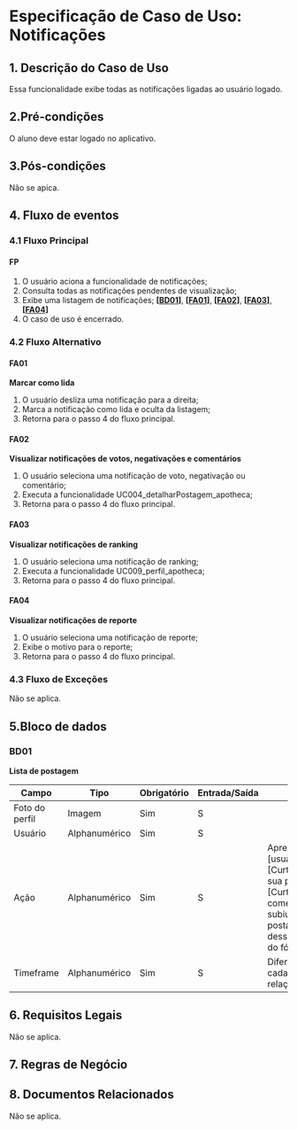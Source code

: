 # Especificação de Caso de Uso: Notificações

## 1. Descrição do Caso de Uso
Essa funcionalidade exibe todas as notificações ligadas ao usuário logado.

## 2.Pré-condições
O aluno deve estar logado no aplicativo.

## 3.Pós-condições
Não se apica.

## 4. Fluxo de eventos
### 4.1 Fluxo Principal
#### FP
1. O usuário aciona a funcionalidade de notificações;
1. Consulta todas as notificações pendentes de visualização;
1. Exibe uma listagem de notificações; **[[BD01](#bd01)]**, **[[FA01](#fa01)]**, **[[FA02](#fa02)]**, **[[FA03](#fa03)]**, **[[FA04](#fa04)]**
1. O caso de uso é encerrado.

### 4.2 Fluxo Alternativo

#### FA01
**Marcar como lida**

1. O usuário desliza uma notificação para a direita;
1. Marca a notificação como lida e oculta da listagem;
1. Retorna para o passo 4 do fluxo principal.

#### FA02
**Visualizar notificações de votos, negativações e comentários**

1. O usuário seleciona uma notificação de voto, negativação ou comentário;
1. Executa a funcionalidade UC004_detalharPostagem_apotheca;
1. Retorna para o passo 4 do fluxo principal.

#### FA03
**Visualizar notificações de ranking**

1. O usuário seleciona uma notificação de ranking;
1. Executa a funcionalidade UC009_perfil_apotheca;
1. Retorna para o passo 4 do fluxo principal.

#### FA04
**Visualizar notificações de reporte**

1. O usuário seleciona uma notificação de reporte;
1. Exibe o motivo para o reporte;
1. Retorna para o passo 4 do fluxo principal.

### 4.3 Fluxo de Exceções

Não se aplica.

## 5.Bloco de dados

### BD01
**Lista de postagem**

| Campo                        | Tipo         | Obrigatório | Entrada/Saída | Observações                                                            |
|------------------------------|--------------|-------------|---------------|------------------------------------------------------------------------|
| Foto do perfil               | Imagem       | Sim         | S             |                                                          |
| Usuário                      | Alphanumérico| Sim         | S             |                                                                        |
| Ação                         | Alphanumérico| Sim         | S             | Apresenta as opções: "[usuário] [Curtiu/Comentou/Negativou] sua postagem", "[usuário] [Curtiu/Negativou] seu comentário", "Seu ranking subiu para [ranking]", "Sua postagem foi reportada, dessa forma, ela foi ocultada do fórum."                                                                        |
| Timeframe                    | Alphanumérico| Sim         | S             | Diferença entre a data do cadastro da postagem em relação a data atual.|

## 6. Requisitos Legais
Não se aplica.

## 7. Regras de Negócio


## 8. Documentos Relacionados
Não se aplica.
